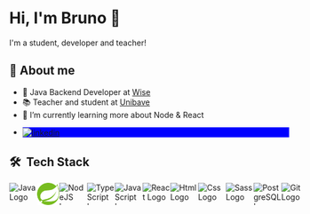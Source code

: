 # Hi, I'm Bruno 👋

I'm a student, developer and teacher!

## 🚀 About me
- 💼 Java Backend Developer at <a href="https://www.wises.com.br/" target="_blank">Wise</a>
- 📚 Teacher and student at <a href="https://unibave.net/" target="_blank">Unibave</a>
- 🌱 I’m currently learning more about Node & React 
- <p align="left" style="background:blue">
    <a href="https://www.linkedin.com/in/bruno-cardozo-pereira-561b31196/" target="_blank">
      <img align="center" src="https://img.shields.io/badge/-LinkedIn-05122A?style=for-the-badge&logo=linkedin&logoColor=0d1117&color=fff" alt="linkedin"/>
    </a>
  </p>


## 🛠 &nbsp;Tech Stack
<div style="display: flex">
  <br>
  <img align="center" alt="Java Logo" height="40" width="50" src="https://icongr.am/devicon/java-original.svg?size=128&color=currentColor">
  <img align="center" alt="Spring Logo" height="40" width="50" src="https://raw.githubusercontent.com/devicons/devicon/master/icons/spring/spring-original.svg" >
  <img align="center" alt="NodeJS Logo" height="40" width="50" src="https://icongr.am/devicon/nodejs-original.svg" >
  <img align="center" alt="TypeScript Logo" height="40" width="50" src="https://icongr.am/devicon/typescript-plain.svg?size=128&color=currentColor">
  <img align="center" alt="JavaScript Logo" height="40" width="50" src="https://icongr.am/devicon/javascript-original.svg?size=128&color=currentColor">
  <img align="center" alt="React Logo" height="40" width="50" src="https://icongr.am/devicon/react-original.svg?size=128&color=currentColor">
  <img align="center" alt="Html Logo" height="40" width="50" src="https://icongr.am/devicon/html5-original.svg?size=128&color=currentColor">
  <img align="center" alt="Css Logo" height="40" width="50" src="https://icongr.am/devicon/css3-original.svg?size=128&color=currentColor">
  <img align="center" alt="Sass Logo" height="40" width="50" src="https://icongr.am/devicon/sass-original.svg?size=128&color=ffffff">
  <img align="center" alt="PostgreSQL Logo" height="40" width="50" src="https://icongr.am/devicon/postgresql-original.svg" >
  <img align="center" alt="Git Logo" height="40" width="50" src="https://icongr.am/devicon/git-original.svg" >
</div>

